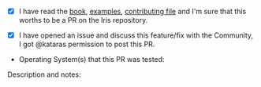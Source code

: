 - [x] I have read the [book](https://www.gitbook.com/book/kataras/iris/details), [examples](https://github.com/iris-contrib/examples), [contributing file](https://github.com/kataras/iris/blob/master/.github/CONTRIBUTING.md) and I'm sure that this worths to be a PR on the Iris repository.

- [x] I have opened an issue and discuss this feature/fix with the Community, I got @kataras permission to post this PR.

- Operating System(s) that this PR was tested:  


Description and notes: 

